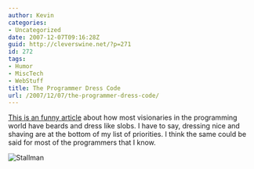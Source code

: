 ```yaml
---
author: Kevin
categories:
- Uncategorized
date: 2007-12-07T09:16:28Z
guid: http://cleverswine.net/?p=271
id: 272
tags:
- Humor
- MiscTech
- WebStuff
title: The Programmer Dress Code
url: /2007/12/07/the-programmer-dress-code/
---
```


[This is an funny article](http://www.codethinked.com/post/2007/12/The-Programmer-Dress-Code.aspx) about how most visionaries in the programming world have beards and dress like slobs. I have to say, dressing nice and shaving are at the bottom of my list of priorities. I think the same could be said for most of the programmers that I know.

<img src='https://i1.wp.com/blog.cleverswine.net/wp-content/uploads/2007/12/imageaxd.jpg?w=840' alt='Stallman' data-recalc-dims="1" />